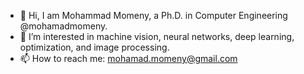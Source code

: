 - 👋 Hi, I am Mohammad Momeny, a Ph.D. in Computer Engineering @mohamadmomeny.
- 👀 I’m interested in machine vision, neural networks, deep learning, optimization, and image processing.
- 📫 How to reach me: mohamad.momeny@gmail.com

<!---
mohamadmomeny/mohamadmomeny is a ✨ special ✨ repository because its `README.md` (this file) appears on your GitHub profile.
You can click the Preview link to take a look at your changes.
--->
